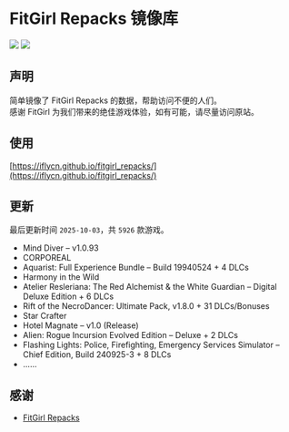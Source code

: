 ﻿# FitGirl Repacks 镜像库
![](https://img.shields.io/badge/ci-passing-brightgreen.svg?logo=github)
![](https://img.shields.io/badge/license-MIT-brightgreen.svg)

## 声明
简单镜像了 FitGirl Repacks 的数据，帮助访问不便的人们。  
感谢 FitGirl 为我们带来的绝佳游戏体验，如有可能，请尽量访问原站。

## 使用
[https://iflycn.github.io/fitgirl_repacks/](https://iflycn.github.io/fitgirl_repacks/)

## 更新
最后更新时间 `2025-10-03`，共 `5926` 款游戏。
- Mind Diver – v1.0.93
- CORPOREAL
- Aquarist: Full Experience Bundle – Build 19940524 + 4 DLCs
- Harmony in the Wild
- Atelier Resleriana: The Red Alchemist & the White Guardian – Digital Deluxe Edition + 6 DLCs
- Rift of the NecroDancer: Ultimate Pack, v1.8.0 + 31 DLCs/Bonuses
- Star Crafter
- Hotel Magnate – v1.0 (Release)
- Alien: Rogue Incursion Evolved Edition – Deluxe + 2 DLCs
- Flashing Lights: Police, Firefighting, Emergency Services Simulator – Chief Edition, Build 240925-3 + 8 DLCs
- ……

## 感谢
- [FitGirl Repacks](https://fitgirl-repacks.site/)

